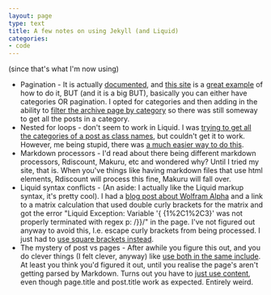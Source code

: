 ```yaml
---
layout: page
type: text
title: A few notes on using Jekyll (and Liquid) 
categories: 
- code
---
```

(since that's what I'm now using)

* Pagination - It is actually [documented](https://github.com/mojombo/jekyll/wiki/Pagination), and [this site](http://www.nonpolynomial.com/) is a [great example](https://github.com/qdot/nonpolynomial.com/blob/master/_layouts/front.html) of how to do it, BUT (and it is a big BUT), basically you can either have categories OR pagination. I opted for categories and then adding in the ability to [filter the archive page by category](https://github.com/i5m/i5m.github.com/blob/master/archive.html#L5-7) so there was still someway to get all the posts in a category.
* Nested for loops - don't seem to work in Liquid. I was [trying to get all the categories of a post as class names](https://github.com/i5m/i5m.github.com/commit/89646e8de6895ae91d8c3426203480268b29c297#archive.html), but couldn't get it to work. However, me being stupid, there was [a much easier way to do this](https://github.com/i5m/i5m.github.com/commit/42ab2d889b08ad9ada088124b60a7b28e48079f4#archive.html).
* Markdown processors - I'd read about there being different markdown processors, Rdiscount, Makuru, etc and wondered why? Until I tried my site, that is.  When you've things like having markdown files that use html elements, Rdiscount will process this fine, Makuru will fall over.
* Liquid syntax conflicts - (An aside: I actually like the Liquid markup syntax, it's pretty cool). I had a [blog post about Wolfram Alpha](http://atomicules.co.uk/2009/05/17/wolframalpha.html) and a link to a matrix calculation that used double curly brackets for the matrix and got the error "Liquid Exception: Variable '{ {1%2C1%2C3}' was not properly terminated with regex p: /\}\}/" in the page. I've not figured out anyway to avoid this, I.e. escape curly brackets from being processed. I just had to [use square brackets instead](https://github.com/i5m/i5m.github.com/commit/90d4681b4364d4652e95b56436ceb14677b15bfa#_posts/2009-05-17-wolframalpha.html).
* The mystery of post vs pages - After awhile you figure this out, and you do clever things (I felt clever, anyway) like [use both in the same include](https://github.com/i5m/i5m.github.com/blob/46661e97f188f37a708dd14a600a2b69ef039c91/_includes/text.html). At least you think you'd figured it out, until you realise the page's aren't getting parsed by Markdown. Turns out you have to [just use content](https://github.com/i5m/i5m.github.com/commit/f4b0eaf76581b2f6c57555b5bbea5faab46d8ea0#_includes/text.html), even though page.title and post.title work as expected. Entirely weird.

 

